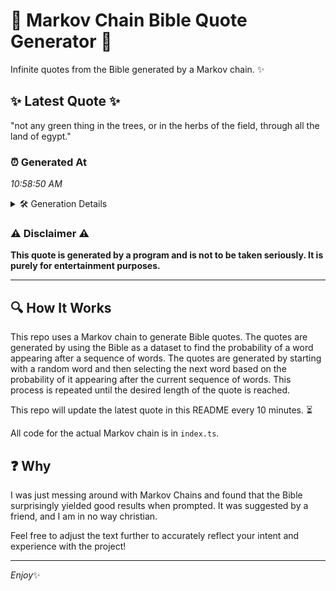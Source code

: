 # 📖 Markov Chain Bible Quote Generator 📖

Infinite quotes from the Bible generated by a Markov chain. ✨

## ✨ Latest Quote ✨
"not any green thing in the trees, or in the herbs of the field, through all the land of egypt."

### ⏰ Generated At
*10:58:50 AM*

<details>
    <summary>🛠️ Generation Details</summary>
    <p>
        <strong>🌱 Seed:</strong> not<br>
        <strong>🔄 Iterations:</strong> 19<br>
        <strong>📜 Context History:</strong><br>[ not ]: any<br>[ not, any ]: green<br>[ not, any, green ]: thing<br>[ not, any, green, thing ]: in<br>[ not, any, green, thing, in ]: the<br>[ not, any, green, thing, in, the ]: trees,<br>[ any, green, thing, in, the, trees, ]: or<br>[ green, thing, in, the, trees,, or ]: in<br>[ thing, in, the, trees,, or, in ]: the<br>[ in, the, trees,, or, in, the ]: herbs<br>[ the, trees,, or, in, the, herbs ]: of<br>[ trees,, or, in, the, herbs, of ]: the<br>[ or, in, the, herbs, of, the ]: field,<br>[ in, the, herbs, of, the, field, ]: through<br>[ the, herbs, of, the, field,, through ]: all<br>[ herbs, of, the, field,, through, all ]: the<br>[ of, the, field,, through, all, the ]: land<br>[ the, field,, through, all, the, land ]: of<br>[ field,, through, all, the, land, of ]: egypt.<br>
    </p>
</details>

### ⚠️ Disclaimer ⚠️
**This quote is generated by a program and is not to be taken seriously. It is purely for entertainment purposes.**

---

## 🔍 How It Works

This repo uses a Markov chain to generate Bible quotes. The quotes are generated by using the Bible as a dataset to find the probability of a word appearing after a sequence of words. The quotes are generated by starting with a random word and then selecting the next word based on the probability of it appearing after the current sequence of words. This process is repeated until the desired length of the quote is reached.

This repo will update the latest quote in this README every 10 minutes. ⏳

All code for the actual Markov chain is in `index.ts`.

## ❓ Why

I was just messing around with Markov Chains and found that the Bible surprisingly yielded good results when prompted. 
It was suggested by a friend, and I am in no way christian.

Feel free to adjust the text further to accurately reflect your intent and experience with the project!

---

*Enjoy*✨
